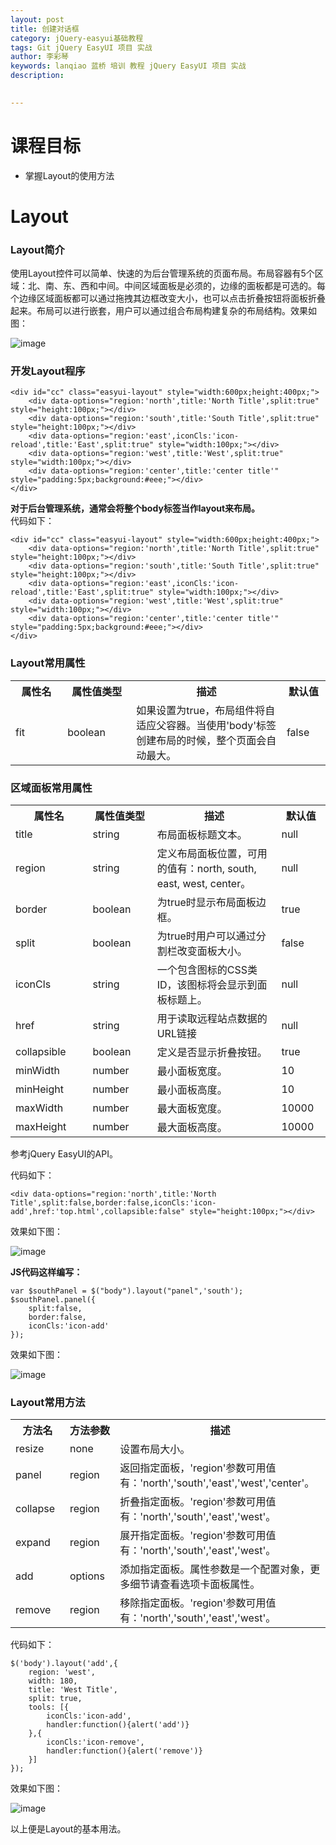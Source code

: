 ```yaml
---
layout: post  
title: 创建对话框   
category: jQuery-easyui基础教程  
tags: Git jQuery EasyUI 项目 实战  
author: 李彩琴  
keywords: lanqiao 蓝桥 培训 教程 jQuery EasyUI 项目 实战  
description:
  

---
```

# 课程目标

- 掌握Layout的使用方法


# Layout

### Layout简介

  
使用Layout控件可以简单、快速的为后台管理系统的页面布局。布局容器有5个区域：北、南、东、西和中间。中间区域面板是必须的，边缘的面板都是可选的。每个边缘区域面板都可以通过拖拽其边框改变大小，也可以点击折叠按钮将面板折叠起来。布局可以进行嵌套，用户可以通过组合布局构建复杂的布局结构。效果如图：

![image](http://i.imgur.com/u1z2j0y.png) 

### 开发Layout程序

```
<div id="cc" class="easyui-layout" style="width:600px;height:400px;">   
	<div data-options="region:'north',title:'North Title',split:true" style="height:100px;"></div>   
	<div data-options="region:'south',title:'South Title',split:true" style="height:100px;"></div>   
	<div data-options="region:'east',iconCls:'icon-reload',title:'East',split:true" style="width:100px;"></div>   
	<div data-options="region:'west',title:'West',split:true" style="width:100px;"></div>   
	<div data-options="region:'center',title:'center title'" style="padding:5px;background:#eee;"></div>  
</div>
```  

**对于后台管理系统，通常会将整个body标签当作layout来布局。**  
代码如下：

```
<div id="cc" class="easyui-layout" style="width:600px;height:400px;">   
	<div data-options="region:'north',title:'North Title',split:true" style="height:100px;"></div>   
	<div data-options="region:'south',title:'South Title',split:true" style="height:100px;"></div>   
	<div data-options="region:'east',iconCls:'icon-reload',title:'East',split:true" style="width:100px;"></div>   
	<div data-options="region:'west',title:'West',split:true" style="width:100px;"></div>   
	<div data-options="region:'center',title:'center title'" style="padding:5px;background:#eee;"></div>  
</div>
```  


### Layout常用属性

<table class="table table-bordered table-striped table-condensed">
   <tr>
      <th width="200px">属性名</th>
      <th width="180px">属性值类型</th>
      <th width="600px">描述</th>
      <th width="100px">默认值</th>
   </tr>
   <tr>
      <td>fit</td>
	  <td>boolean</td>
	  <td>如果设置为true，布局组件将自适应父容器。当使用'body'标签创建布局的时候，整个页面会自动最大。</td>
	  <td>false</td>
   </tr>
</table>


### 区域面板常用属性

<table class="table table-bordered t
able-striped table-condensed">
   <tr>
      <th width="200px">属性名</th>
      <th width="180px">属性值类型</th>
      <th width="600px">描述</th>
      <th width="100px">默认值</th>
   </tr>
   <tr>
      <td>title</td>
	  <td>string</td>
	  <td>布局面板标题文本。</td>
	  <td>null</td>
   </tr>
   <tr>
      <td>region</td>
	  <td>string</td>
	  <td>定义布局面板位置，可用的值有：north, south, east, west, center。</td>
	  <td>null</td>
   </tr>
   <tr>
      <td>border</td>
	  <td>boolean</td>
	  <td>为true时显示布局面板边框。</td>
	  <td>true</td>
   </tr>
   <tr>
      <td>split</td>
	  <td>boolean</td>
	  <td>为true时用户可以通过分割栏改变面板大小。</td>
	  <td>false</td>
   </tr>
   <tr>
      <td>iconCls</td>
	  <td>string</td>
	  <td>一个包含图标的CSS类ID，该图标将会显示到面板标题上。</td>
	  <td>null</td>
   </tr>
   <tr>
      <td>href</td>
	  <td>string</td>
	  <td>用于读取远程站点数据的URL链接</td>
	  <td>null</td>
   </tr>
   <tr>
      <td>collapsible</td>
	  <td>boolean</td>
	  <td>定义是否显示折叠按钮。</td>
	  <td>true</td>
   </tr>
   <tr>
      <td>minWidth</td>
	  <td>number</td>
	  <td>最小面板宽度。</td>
	  <td>10</td>
   </tr>
   <tr>
      <td>minHeight</td>
	  <td>number</td>
	  <td>最小面板高度。</td>
	  <td>10</td>
   </tr>
   <tr>
      <td>maxWidth</td>
	  <td>number</td>
	  <td>最大面板宽度。</td>
	  <td>10000</td>
   </tr>
   <tr>
      <td>maxHeight</td>
	  <td>number</td>
	  <td>最大面板高度。</td>
	  <td>10000</td>
   </tr>
</table>

参考jQuery EasyUI的API。

代码如下：

```
<div data-options="region:'north',title:'North Title',split:false,border:false,iconCls:'icon-add',href:'top.html',collapsible:false" style="height:100px;"></div>   

```
效果如下图：

![image](http://i.imgur.com/X1k5360.png)

**JS代码这样编写：**

```
var $southPanel = $("body").layout("panel",'south');
$southPanel.panel({
	split:false,
	border:false,
	iconCls:'icon-add'
});  

```

效果如下图：

![image](http://i.imgur.com/zqqi7Bn.png)


### Layout常用方法  

<table class="table table-bordered table-striped table-condensed">
   <tr>
      <th width="300px">方法名</th> 
      <th width="300px">方法参数</th> 
      <th width="600px">描述</th>
   </tr>
   <tr>
      <td>resize</td> 
      <td>none</td> 
      <td>设置布局大小。</td>
   </tr>
   <tr>
      <td>panel</td> 
      <td>region</td> 
      <td>返回指定面板，'region'参数可用值有：'north','south','east','west','center'。</td>
   </tr>
   <tr>
      <td>collapse</td> 
      <td>region</td> 
      <td>折叠指定面板。'region'参数可用值有：'north','south','east','west'。</td>
   </tr>
   <tr>
      <td>expand</td> 
      <td>region</td> 
      <td>展开指定面板。'region'参数可用值有：'north','south','east','west'。</td>
   </tr>
   <tr>
      <td>add</td> 
      <td>options</td> 
      <td>添加指定面板。属性参数是一个配置对象，更多细节请查看选项卡面板属性。</td>
   </tr>
   <tr>
      <td>remove</td> 
      <td>region</td> 
      <td>移除指定面板。'region'参数可用值有：'north','south','east','west'。</td>
   </tr>   
</table>  

代码如下：

```
$('body').layout('add',{    
    region: 'west',    
    width: 180,    
    title: 'West Title',    
    split: true,    
    tools: [{    
        iconCls:'icon-add',    
        handler:function(){alert('add')}    
    },{    
        iconCls:'icon-remove',    
        handler:function(){alert('remove')}    
    }]    
});  

```
效果如下图：

![image](http://i.imgur.com/IJVG0JD.png)

以上便是Layout的基本用法。





